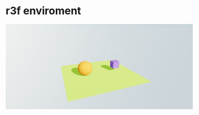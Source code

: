 # r3f enviroment

![image](https://github.com/Jester175/R3F/blob/environment/src/assets/images/Screenshot.png)
